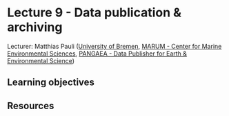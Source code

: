 # Lecture 9 - Data publication & archiving

Lecturer: Matthias Pauli  ([University of Bremen](https://www.uni-bremen.de/en/), [MARUM - Center for Marine Environmental Sciences](https://www.marum.de/en/index.html), [PANGAEA - Data Publisher for Earth & Environmental Science](https://pangaea.de/))

## Learning objectives

## Resources
